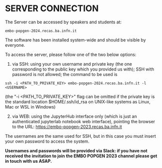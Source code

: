 # SERVER CONNECTION

The Server can be accessed by speakers and students at: 

```
embo-popgen-2024.recas.ba.infn.it 
```
The software has been installed system-wide and should be visible by everyone.

To access the server, please follow one of the two below options:

1. via SSH: 
using your own username and private key (the one corresponding to the public key which you provided us with); SSH with password is not allowed; the command to be used is

```
ssh -i <PATH_TO_PRIVATE_KEY> embo-popgen-2024.recas.ba.infn.it -l <USERNAME>
```

(the "-i <PATH_TO_PRIVATE_KEY>" flag can be omitted if the private key
is the standard location $HOME/.ssh/id_rsa on UNIX-like systems as
Linux, Mac or WSL in Windows)

2. via WEB:
using the JupyterHub interface only (which is just an authenticated jupyterlab notebook web interface), pointing the browser to the URL: https://embo-popgen-2023.recas.ba.infn.it

The usernames are the same used for SSH, but in this case you must insert your own password to access the system.

**Usernames and passwords will be provided via Slack: if you have not received the invitation to join the EMBO POPGEN 2023 channel please get in touch with us ASAP.**
